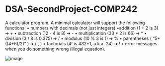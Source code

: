 #                                                                 DSA-SecondProject-COMP242
A calculator program. A minimal calculator will support the following functions:
• numbers with decimals (not just integers) 
•addition (1 + 2 is 3) ➔ + 
• subtraction (12 - 4 is 8) ➔ - 
• multiplication (33 * 2 is 66) ➔ * 
• division (3 / 8 is 0.375) ➔ / 
• modulus (10 % 3 is 1) ➔ % 
• parentheses ( “5*((4+6)/2)” ) ➔ ( , ) 
• factorials (4! is 4*3*2*1, a.k.a. 24) ➔ ! 
• error messages when you do something wrong (illegal equation). 

![image](https://user-images.githubusercontent.com/107325485/173225316-db10205a-614f-466a-bc93-01bfd1280996.png)
